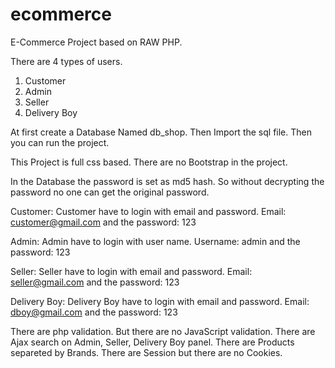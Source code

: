 # ecommerce
 E-Commerce Project based on RAW PHP.

There are 4 types of users.
1. Customer
2. Admin
3. Seller
4. Delivery Boy

At first create a Database Named db_shop. Then Import the sql file. Then you can run the project.

This Project is full css based. There are no Bootstrap in the project.

In the Database the password is set as md5 hash. So without decrypting the password no one can get the original password.

Customer: Customer have to login with email and password. Email: customer@gmail.com and the password: 123

Admin: Admin have to login with user name. Username: admin and the password: 123

Seller: Seller have to login with email and password. Email: seller@gmail.com and the password: 123

Delivery Boy: Delivery Boy have to login with email and password. Email: dboy@gmail.com and the password: 123

There are php validation. But there are no JavaScript validation.
There are Ajax search on Admin, Seller, Delivery Boy panel.
There are Products separeted by Brands.
There are Session but there are no Cookies.